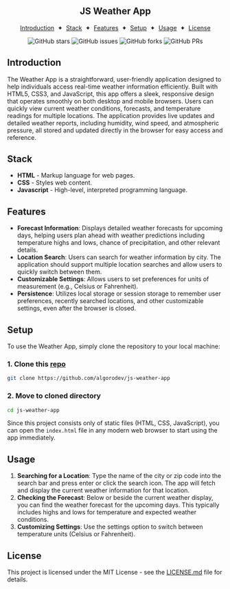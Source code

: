 <div align="center">
    <h2>JS Weather App</h2>
</div>
<div align="center">

[Introduction](#introduction)
<span>&nbsp;✦&nbsp;</span>
[Stack](#stack)
<span>&nbsp;✦&nbsp;</span>
[Features](#features)
<span>&nbsp;✦&nbsp;</span>
[Setup](#setup)
<span>&nbsp;✦&nbsp;</span>
[Usage](#usage)
<span>&nbsp;✦&nbsp;</span>
[License](#license)

</div>

<div align="center">

![GitHub stars](https://img.shields.io/github/stars/algorodev/js-weather-app)
![GitHub issues](https://img.shields.io/github/issues/algorodev/js-weather-app)
![GitHub forks](https://img.shields.io/github/forks/algorodev/js-weather-app)
![GitHub PRs](https://img.shields.io/github/issues-pr/algorodev/js-weather-app)

</div>

## Introduction

The Weather App is a straightforward, user-friendly application designed to help individuals access real-time weather
information efficiently. Built with HTML5, CSS3, and JavaScript, this app offers a sleek, responsive design that
operates smoothly on both desktop and mobile browsers. Users can quickly view current weather conditions, forecasts, and
temperature readings for multiple locations. The application provides live updates and detailed weather reports,
including humidity, wind speed, and atmospheric pressure, all stored and updated directly in the browser for easy access
and reference.

## Stack

- **HTML** - Markup language for web pages.
- **CSS** - Styles web content.
- **Javascript** - High-level, interpreted programming language.

## Features

- **Forecast Information**: Displays detailed weather forecasts for upcoming days, helping users plan ahead with weather
  predictions including temperature highs and lows, chance of precipitation, and other relevant details.
- **Location Search**: Users can search for weather information by city. The application should support multiple location
  searches and allow users to quickly switch between them.
- **Customizable Settings**: Allows users to set preferences for units of measurement (e.g., Celsius or Fahrenheit).
- **Persistence**: Utilizes local storage or session storage to remember user preferences, recently searched locations, and
  other customizable settings, even after the browser is closed.

## Setup

To use the Weather App, simply clone the repository to your local machine:

### 1. Clone this [repo](https://github.com/algorodev/js-weather-app)

```bash
git clone https://github.com/algorodev/js-weather-app
```

### 2. Move to cloned directory

```bash
cd js-weather-app
```

Since this project consists only of static files (HTML, CSS, JavaScript), you can open the `index.html` file in any
modern web browser to start using the app immediately.

## Usage

1. **Searching for a Location**: Type the name of the city or zip code into the search bar and press enter or click the
   search icon. The app will fetch and display the current weather information for that location. 
2. **Checking the Forecast**: Below or beside the current weather display, you can find the weather forecast for the
   upcoming days. This typically includes highs and lows for temperature and expected weather conditions. 
3. **Customizing Settings**: Use the settings option to switch between temperature units (Celsius or Fahrenheit).

## License

This project is licensed under the MIT License - see the [LICENSE.md](LICENSE) file for details.
